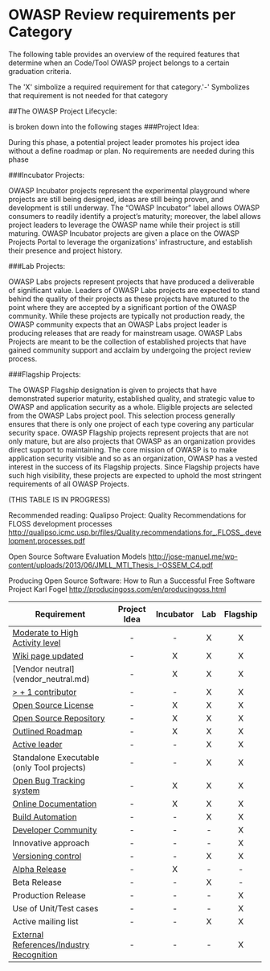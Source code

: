 # OWASP Review requirements per Category
The following table provides an overview of the required features that determine when an Code/Tool OWASP project belongs to a certain graduation criteria. 

The 'X' simbolize  a required requirement for that category.'-' Symbolizes that requirement is not needed for that category

##The OWASP Project Lifecycle:

is broken down into the following stages
###Project Idea:

During this phase, a potential project leader promotes his project idea without a define roadmap or plan. No requirements are needed during this phase

###Incubator Projects: 

OWASP Incubator projects represent the experimental playground where projects are still being designed, ideas are still being proven, and development is still underway. The “OWASP Incubator” label allows OWASP consumers to readily identify a project’s maturity; moreover, the label allows project leaders to leverage the OWASP name while their project is still maturing. OWASP Incubator projects are given a place on the OWASP Projects Portal to leverage the organizations' infrastructure, and establish their presence and project history.

###Lab Projects: 

OWASP Labs projects represent projects that have produced a deliverable of significant value. Leaders of OWASP Labs projects are expected to stand behind the quality of their projects as these projects have matured to the point where they are accepted by a significant portion of the OWASP community. While these projects are typically not production ready, the OWASP community expects that an OWASP Labs project leader is producing releases that are ready for mainstream usage. OWASP Labs Projects are meant to be the collection of established projects that have gained community support and acclaim by undergoing the project review process.

###Flagship Projects: 

The OWASP Flagship designation is given to projects that have demonstrated superior maturity, established quality, and strategic value to OWASP and application security as a whole. Eligible projects are selected from the OWASP Labs project pool. This selection process generally ensures that there is only one project of each type covering any particular security space. OWASP Flagship projects represent projects that are not only mature, but are also projects that OWASP as an organization provides direct support to maintaining. The core mission of OWASP is to make application security visible and so as an organization, OWASP has a vested interest in the success of its Flagship projects. Since Flagship projects have such high visibility, these projects are expected to uphold the most stringent requirements of all OWASP Projects.

(THIS TABLE IS IN PROGRESS)

Recommended reading:
Qualipso Project: Quality Recommendations for FLOSS development processes
http://qualipso.icmc.usp.br/files/Quality.recommendations.for_.FLOSS_.development.processes.pdf

Open Source Software Evaluation Models
http://jose-manuel.me/wp-content/uploads/2013/06/JMLL_MTI_Thesis_I-OSSEM_C4.pdf

Producing Open Source Software: How to Run a Successful Free Software Project
Karl Fogel
http://producingoss.com/en/producingoss.html

| Requirement   |   Project Idea     |        Incubator   |          Lab       |       Flagship     |
|---------------|:------------------:|:------------------:|:------------------:|:------------------:|
| [Moderate to High Activity level](http://blog.openhub.net/about-project-activity-icons/)|  - |  - | X | X |
| [Wiki page updated](Wiki-page-updated.md) |  - | X | X | X |
| [Vendor neutral] (vendor_neutral.md)  |  - | X | X | X |
| [> + 1 contributor](contributors.md) |  - | - | X | X |
| [Open Source License](licenses.md) |  - | X | X | X |
| [Open Source Repository](https://www.openhub.net/orgs/OWASP)  |  - | X | X | X |
| [Outlined Roadmap](outlined_roadmap.md)  |  - | X | X | X |
| [Active leader](active_leader.md) |  -  | - | X | X |
| Standalone Executable (only Tool projects) |  -  | - | X | X |
| [Open Bug Tracking system](https://en.wikipedia.org/wiki/Bug_tracking_system)  |  - | X | X | X |
| [Online Documentation](onlinedocumentation.md) |  -  | X | X | X |
| [Build Automation](https://en.wikipedia.org/wiki/Build_automation)  | - | - | X | X |
| [Developer Community](developer.md) |  -  | - | - | X |
| Innovative approach |  -  | - | - | X |
| [Versioning control](https://git-scm.com/book/en/v2/Getting-Started-About-Version-Control)|  -  | - | X | X |
| [Alpha Release](alpha_release.md)|  - | X | - | - |
| Beta Release |  -  | - | X | - |
| Production Release |  -  | - | - | X |
| Use of Unit/Test cases |  -  | - | - | X |
| Active mailing list |  -  | - | X | X |
| [External References/Industry Recognition](industry_recognition.md) |  -  | - | - | X |
